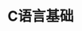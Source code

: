 ---
lang: zh-CN
title: C语言基础
titleTemplate: 数据结构需要掌握的C语言基础
description: 学好C语言，走遍天下都不怕
aside: left
lastUpdated: true
sidebar: false
footer: false
prev:
  text: '第三篇|导数概念与计算'
  link: '/study/math/Advanced_Mathematics/导数概念与计算'
next:
  text: '第五篇|泰勒公式'
  link: '/study/math/Advanced_Mathematics/泰勒公式'  
---